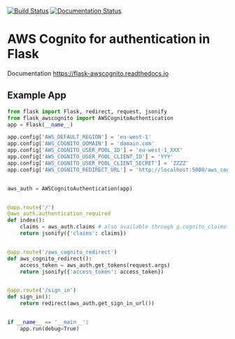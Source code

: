 [![Build Status](https://travis-ci.org/cgauge/Flask-AWSCognito.svg?branch=master)](https://travis-ci.org/cgauge/Flask-AWSCognito)
[![Documentation Status](https://readthedocs.org/projects/flask-awscognito/badge/?version=latest)](https://flask-awscognito.readthedocs.io/en/latest/?badge=latest)

# AWS Cognito for authentication in Flask

Documentation https://flask-awscognito.readthedocs.io

## Example App
```python
from flask import Flask, redirect, request, jsonify
from flask_awscognito import AWSCognitoAuthentication
app = Flask(__name__)

app.config['AWS_DEFAULT_REGION'] = 'eu-west-1'
app.config['AWS_COGNITO_DOMAIN'] = 'domain.com'
app.config['AWS_COGNITO_USER_POOL_ID'] = 'eu-west-1_XXX'
app.config['AWS_COGNITO_USER_POOL_CLIENT_ID'] = 'YYY'
app.config['AWS_COGNITO_USER_POOL_CLIENT_SECRET'] = 'ZZZZ'
app.config['AWS_COGNITO_REDIRECT_URL'] = 'http://localhost:5000/aws_cognito_redirect'


aws_auth = AWSCognitoAuthentication(app)


@app.route('/')
@aws_auth.authentication_required
def index():
    claims = aws_auth.claims # also available through g.cognito_claims
    return jsonify({'claims': claims})


@app.route('/aws_cognito_redirect')
def aws_cognito_redirect():
    access_token = aws_auth.get_tokens(request.args)
    return jsonify({'access_token': access_token})


@app.route('/sign_in')
def sign_in():
    return redirect(aws_auth.get_sign_in_url())


if __name__ == '__main__':
    app.run(debug=True)

```
